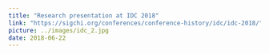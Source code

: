 ```yaml
---
title: "Research presentation at IDC 2018"
link: "https://sigchi.org/conferences/conference-history/idc/idc-2018/"
picture: ../images/idc_2.jpg
date: 2018-06-22
---
```

